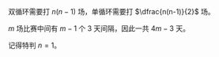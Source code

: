 双循环需要打 $n(n-1)$ 场，单循环需要打 $\dfrac{n(n-1)}{2}$ 场。

$m$ 场比赛中间有 $m-1$ 个 $3$ 天间隔，因此一共 $4m-3$ 天。

记得特判 $n=1$。
